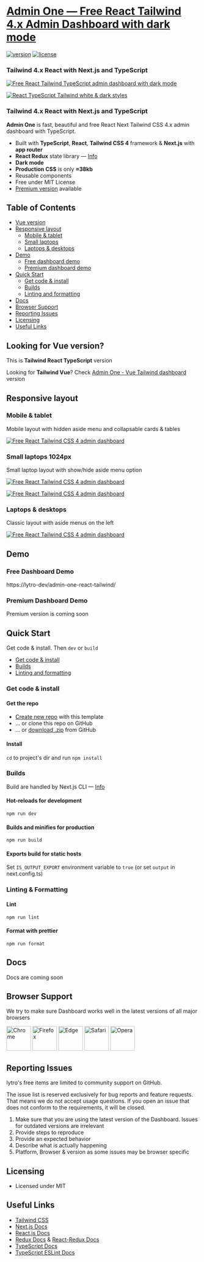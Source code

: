 # [Admin One &mdash; Free React Tailwind 4.x Admin Dashboard with dark mode](https://lytro.dev/tailwind-admin-templates/free-react-dashboard/)

[![version](https://img.shields.io/github/v/release/lytro-dev/cute-dashboard)](https://lytro.dev/tailwind-admin-templates/free-react-dashboard/)  [![license](https://img.shields.io/badge/license-MIT-blue.svg)](https://lytro.dev/tailwind-admin-templates/free-react-dashboard/)

### Tailwind 4.x React with Next.js and TypeScript

[![Free React Tailwind TypeScript admin dashboard with dark mode](https://static.lytro.dev/templates/one/repo-tailwind-react.png?v=4)](https://lytro-dev/admin-one-react-tailwind/)

[![React TypeScript Tailwind white & dark styles](https://static.lytro.dev/templates/one/repo-styles.png)](https://lytro-dev/admin-one-react-tailwind/)

### Tailwind 4.x React with Next.js and TypeScript

**Admin One** is fast, beautiful and free React Next Tailwind CSS 4.x admin dashboard with TypeScript. 

* Built with **TypeScript**, **React**, **Tailwind CSS 4** framework & **Next.js** with **app router**
* **React Redux** state library &mdash; [Info](https://react-redux.js.org/)
* **Dark mode**
* **Production CSS** is only **&thickapprox;38kb**
* Reusable components
* Free under MIT License
* [Premium version](https://lytro.dev/tailwind-admin-templates/react-dashboard/) available

## Table of Contents

* [Vue version](#looking-for-vue-version)
* [Responsive layout](#responsive-layout)
  * [Mobile & tablet](#mobile--tablet)
  * [Small laptops](#small-laptops-1024px)
  * [Laptops & desktops](#laptops--desktops)
* [Demo](#demo)
  * [Free dashboard demo](#free-dashboard-demo)
  * [Premium dashboard demo](#premium-dashboard-demo)
* [Quick Start](#quick-start)
  * [Get code & install](#get-code--install)
  * [Builds](#builds)
  * [Linting and formatting](#linting-and-formatting)
* [Docs](#docs)
* [Browser Support](#browser-support)
* [Reporting Issues](#reporting-issues)
* [Licensing](#licensing)
* [Useful Links](#useful-links)

## Looking for Vue version?

This is **Tailwind React TypeScript** version

Looking for **Tailwind Vue**? Check [Admin One - Vue Tailwind dashboard](https://github.com/lytro/admin-one-vue-tailwind) version

## Responsive layout

### Mobile & tablet

Mobile layout with hidden aside menu and collapsable cards & tables

[![Free React Tailwind CSS 4 admin dashboard](https://static.lytro.dev/templates/one/one-tailwind-vue-mobile.png)](https://lytro-dev/admin-one-react-tailwind/)

### Small laptops 1024px

Small laptop layout with show/hide aside menu option

[![Free React Tailwind CSS 4 admin dashboard](https://static.lytro.dev/templates/one/one-tailwind-vue-1024.png)](https://lytro-dev/admin-one-react-tailwind/)

[![Free React Tailwind CSS 4 admin dashboard](https://static.lytro.dev/templates/one/one-tailwind-vue-1024-menu-open.png)](https://lytro-dev/admin-one-react-tailwind/)

### Laptops & desktops

Classic layout with aside menus on the left

[![Free React Tailwind CSS 4 admin dashboard](https://static.lytro.dev/templates/one/one-tailwind-vue-widescreen.png)](https://lytro-dev/admin-one-react-tailwind/)

## Demo

### Free Dashboard Demo

https://lytro-dev/admin-one-react-tailwind/

### Premium Dashboard Demo

Premium version is coming soon

## Quick Start

Get code & install. Then `dev` or `build`

* [Get code & install](#get-code--install)
* [Builds](#builds)
* [Linting and formatting](#linting-and-formatting)

### Get code & install

#### Get the repo

* [Create new repo](https://github.com/lytro-dev/cute-dashboard/generate) with this template
* &hellip; or clone this repo on GitHub
* &hellip; or [download .zip](https://github.com/lytro-dev/cute-dashboard/archive/master.zip) from GitHub

#### Install

`cd` to project's dir and run `npm install`

### Builds

Build are handled by Next.js CLI &mdash; [Info](https://nextjs.org/docs/app/api-reference/cli/next)

#### Hot-reloads for development

```
npm run dev
```

#### Builds and minifies for production

```
npm run build
```

#### Exports build for static hosts

Set `IS_OUTPUT_EXPORT` environment variable to `true` (or set `output` in next.config.ts)

### Linting & Formatting

#### Lint

```
npm run lint
```

#### Format with prettier

```
npm run format
```

## Docs

Docs are coming soon

## Browser Support

We try to make sure Dashboard works well in the latest versions of all major browsers

<img src="https://lytro.dev/images/browsers-svg/chrome.svg" width="64" height="64" alt="Chrome"> <img src="https://lytro.dev/images/browsers-svg/firefox.svg" width="64" height="64" alt="Firefox"> <img src="https://lytro.dev/images/browsers-svg/edge.svg" width="64" height="64" alt="Edge"> <img src="https://lytro.dev/images/browsers-svg/safari.svg" width="64" height="64" alt="Safari"> <img src="https://lytro.dev/images/browsers-svg/opera.svg" width="64" height="64" alt="Opera">

## Reporting Issues

lytro's free items are limited to community support on GitHub.

The issue list is reserved exclusively for bug reports and feature requests. That means we do not accept usage questions. If you open an issue that does not conform to the requirements, it will be closed.

1. Make sure that you are using the latest version of the Dashboard. Issues for outdated versions are irrelevant
2. Provide steps to reproduce
3. Provide an expected behavior
4. Describe what is actually happening
5. Platform, Browser & version as some issues may be browser specific

## Licensing

- Licensed under MIT

## Useful Links

- [Tailwind CSS](https://tailwindcss.com/)
- [Next.js Docs](https://nextjs.org/docs/app/getting-started)
- [React.js Docs](https://react.dev/learn)
- [Redux Docs](https://redux.js.org/introduction/getting-started) & [React-Redux Docs](https://react-redux.js.org/introduction/getting-started)
- [TypeScript Docs](https://www.typescriptlang.org/docs/)
- [TypeScript ESLint Docs](https://typescript-eslint.io/docs/)
